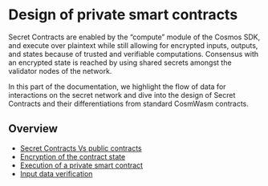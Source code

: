 # Design of private smart contracts

Secret Contracts are enabled by the “compute” module of the Cosmos SDK, and execute over plaintext while still allowing for encrypted inputs, outputs, and states because of trusted and verifiable computations. Consensus with an encrypted state is reached by using shared secrets amongst the validator nodes of the network.

In this part of the documentation, we highlight the flow of data for interactions on the secret network and dive into the design of Secret Contracts and their differentiations from standard CosmWasm contracts.

## Overview

* [Secret Contracts Vs public contracts](../../../techstack/privacy-technology/private-computation-and-consensus-flow/private-vs-public-contracts.md)
* [Encryption of the contract state](../../../techstack/privacy-technology/private-computation-and-consensus-flow/encryption-of-the-contract-state.md)
* [Execution of a private smart contract](secret-contracts-execution.md)
* [Input data verification](secret-contracts.md)

